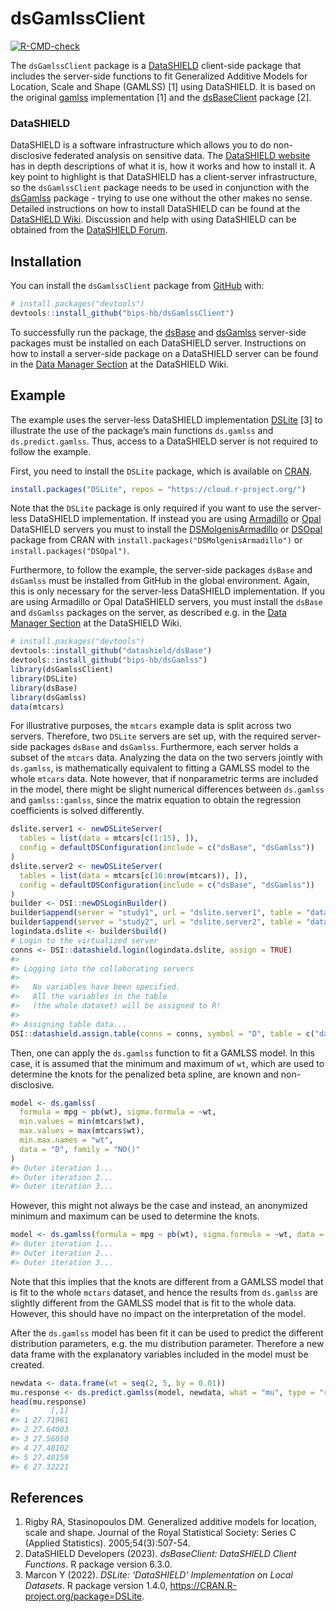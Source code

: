 
<!-- README.md is generated from README.Rmd. Please edit that file -->

# dsGamlssClient

<!-- badges: start -->

[![R-CMD-check](https://github.com/bips-hb/dsGamlssClient/actions/workflows/R-CMD-check.yaml/badge.svg)](https://github.com/bips-hb/dsGamlssClient/actions/workflows/R-CMD-check.yaml)
<!-- badges: end -->

The `dsGamlssClient` package is a
[DataSHIELD](https://www.datashield.org) client-side package that
includes the server-side functions to fit Generalized Additive Models
for Location, Scale and Shape (GAMLSS) \[1\] using DataSHIELD. It is
based on the original
[gamlss](https://cran.r-project.org/package=gamlss) implementation \[1\]
and the [dsBaseClient](https://github.com/datashield/dsBaseClient)
package \[2\].

### DataSHIELD

DataSHIELD is a software infrastructure which allows you to do
non-disclosive federated analysis on sensitive data. The [DataSHIELD
website](https://www.datashield.org) has in depth descriptions of what
it is, how it works and how to install it. A key point to highlight is
that DataSHIELD has a client-server infrastructure, so the
`dsGamlssClient` package needs to be used in conjunction with the
[dsGamlss](https://github.com/bips-hb/dsGamlss) package - trying to use
one without the other makes no sense. Detailed instructions on how to
install DataSHIELD can be found at the [DataSHIELD
Wiki](https://www.datashield.org/wiki). Discussion and help with using
DataSHIELD can be obtained from the [DataSHIELD
Forum](https://datashield.discourse.group/).

## Installation

You can install the `dsGamlssClient` package from
[GitHub](https://github.com/) with:

``` r
# install.packages("devtools")
devtools::install_github("bips-hb/dsGamlssClient")
```

To successfully run the package, the
[dsBase](https://github.com/datashield/dsBase) and
[dsGamlss](https://github.com/bips-hb/dsGamlss) server-side packages
must be installed on each DataSHIELD server. Instructions on how to
install a server-side package on a DataSHIELD server can be found in the
[Data Manager
Section](https://wiki.datashield.org/en/getting-started/data-manager/overview)
at the DataSHIELD Wiki.

## Example

The example uses the server-less DataSHIELD implementation
[DSLite](https://cran.r-project.org/package=DSLite) \[3\] to illustrate
the use of the package’s main functions `ds.gamlss` and
`ds.predict.gamlss`. Thus, access to a DataSHIELD server is not required
to follow the example.

First, you need to install the `DSLite` package, which is available on
[CRAN](https://cran.r-project.org/).

``` r
install.packages("DSLite", repos = "https://cloud.r-project.org/")
```

Note that the `DSLite` package is only required if you want to use the
server-less DataSHIELD implementation. If instead you are using
[Armadillo](https://molgenis.github.io/molgenis-service-armadillo/) or
[Opal](https://opaldoc.obiba.org/en/latest/) DataSHIELD servers you must
to install the
[DSMolgenisArmadillo](https://cran.r-project.org/package=DSMolgenisArmadillo)
or [DSOpal](https://cran.r-project.org/package=DSOpal) package from CRAN
with `install.packages("DSMolgenisArmadillo")` or
`install.packages("DSOpal")`.

Furthermore, to follow the example, the server-side packages `dsBase`
and `dsGamlss` must be installed from GitHub in the global environment.
Again, this is only necessary for the server-less DataSHIELD
implementation. If you are using Armadillo or Opal DataSHIELD servers,
you must install the `dsBase` and `dsGamlss` packages on the server, as
described e.g. in the [Data Manager
Section](https://wiki.datashield.org/en/getting-started/data-manager/overview)
at the DataSHIELD Wiki.

``` r
# install.packages("devtools")
devtools::install_github("datashield/dsBase")
devtools::install_github("bips-hb/dsGamlss")
library(dsGamlssClient)
library(DSLite)
library(dsBase)
library(dsGamlss)
data(mtcars)
```

For illustrative purposes, the `mtcars` example data is split across two
servers. Therefore, two `DSLite` servers are set up, with the required
server-side packages `dsBase` and `dsGamlss`. Furthermore, each server
holds a subset of the `mtcars` data. Analyzing the data on the two
servers jointly with `ds.gamlss`, is mathematically equivalent to
fitting a GAMLSS model to the whole `mtcars` data. Note however, that if
nonparametric terms are included in the model, there might be slight
numerical differences between `ds.gamlss` and `gamlss::gamlss`, since
the matrix equation to obtain the regression coefficients is solved
differently.

``` r
dslite.server1 <- newDSLiteServer(
  tables = list(data = mtcars[c(1:15), ]),
  config = defaultDSConfiguration(include = c("dsBase", "dsGamlss"))
)
dslite.server2 <- newDSLiteServer(
  tables = list(data = mtcars[c(16:nrow(mtcars)), ]),
  config = defaultDSConfiguration(include = c("dsBase", "dsGamlss"))
)
builder <- DSI::newDSLoginBuilder()
builder$append(server = "study1", url = "dslite.server1", table = "data", driver = "DSLiteDriver")
builder$append(server = "study2", url = "dslite.server2", table = "data", driver = "DSLiteDriver")
logindata.dslite <- builder$build()
# Login to the virtualized server
conns <- DSI::datashield.login(logindata.dslite, assign = TRUE)
#> 
#> Logging into the collaborating servers
#> 
#>   No variables have been specified. 
#>   All the variables in the table 
#>   (the whole dataset) will be assigned to R!
#> 
#> Assigning table data...
DSI::datashield.assign.table(conns = conns, symbol = "D", table = c("data", "data"))
```

Then, one can apply the `ds.gamlss` function to fit a GAMLSS model. In
this case, it is assumed that the minimum and maximum of `wt`, which are
used to determine the knots for the penalized beta spline, are known and
non-disclosive.

``` r
model <- ds.gamlss(
  formula = mpg ~ pb(wt), sigma.formula = ~wt,
  min.values = min(mtcars$wt),
  max.values = max(mtcars$wt),
  min.max.names = "wt",
  data = "D", family = "NO()"
)
#> Outer iteration 1...
#> Outer iteration 2...
#> Outer iteration 3...
```

However, this might not always be the case and instead, an anonymized
minimum and maximum can be used to determine the knots.

``` r
model <- ds.gamlss(formula = mpg ~ pb(wt), sigma.formula = ~wt, data = "D", family = "NO()")
#> Outer iteration 1...
#> Outer iteration 2...
#> Outer iteration 3...
```

Note that this implies that the knots are different from a GAMLSS model
that is fit to the whole `mctars` dataset, and hence the results from
`ds.gamlss` are slightly different from the GAMLSS model that is fit to
the whole data. However, this should have no impact on the
interpretation of the model.

After the `ds.gamlss` model has been fit it can be used to predict the
different distribution parameters, e.g. the mu distribution parameter.
Therefore a new data frame with the explanatory variables included in
the model must be created.

``` r
newdata <- data.frame(wt = seq(2, 5, by = 0.01))
mu.response <- ds.predict.gamlss(model, newdata, what = "mu", type = "response")
head(mu.response)
#>       [,1]
#> 1 27.71961
#> 2 27.64003
#> 3 27.56050
#> 4 27.48102
#> 5 27.40159
#> 6 27.32221
```

## References

1.  Rigby RA, Stasinopoulos DM. Generalized additive models for
    location, scale and shape. Journal of the Royal Statistical Society:
    Series C (Applied Statistics). 2005;54(3):507-54.
2.  DataSHIELD Developers (2023). *dsBaseClient: DataSHIELD Client
    Functions*. R package version 6.3.0.
3.  Marcon Y (2022). *DSLite: ‘DataSHIELD’ Implementation on Local
    Datasets*. R package version 1.4.0,
    <https://CRAN.R-project.org/package=DSLite>.
